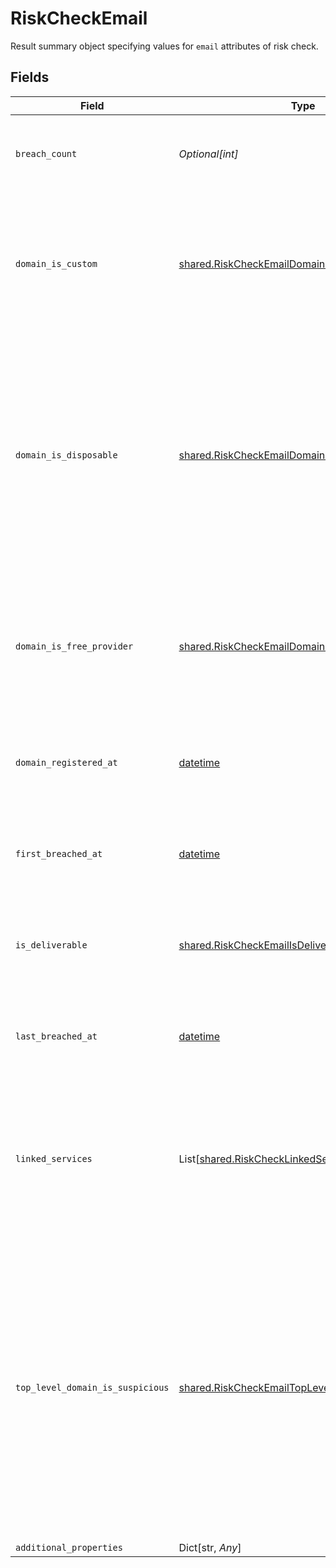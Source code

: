 # RiskCheckEmail

Result summary object specifying values for `email` attributes of risk check.


## Fields

| Field                                                                                                                                                                                                                               | Type                                                                                                                                                                                                                                | Required                                                                                                                                                                                                                            | Description                                                                                                                                                                                                                         | Example                                                                                                                                                                                                                             |
| ----------------------------------------------------------------------------------------------------------------------------------------------------------------------------------------------------------------------------------- | ----------------------------------------------------------------------------------------------------------------------------------------------------------------------------------------------------------------------------------- | ----------------------------------------------------------------------------------------------------------------------------------------------------------------------------------------------------------------------------------- | ----------------------------------------------------------------------------------------------------------------------------------------------------------------------------------------------------------------------------------- | ----------------------------------------------------------------------------------------------------------------------------------------------------------------------------------------------------------------------------------- |
| `breach_count`                                                                                                                                                                                                                      | *Optional[int]*                                                                                                                                                                                                                     | :heavy_check_mark:                                                                                                                                                                                                                  | Count of all known breaches of this email address if known.                                                                                                                                                                         | 1                                                                                                                                                                                                                                   |
| `domain_is_custom`                                                                                                                                                                                                                  | [shared.RiskCheckEmailDomainIsCustom](../../models/shared/riskcheckemaildomainiscustom.md)                                                                                                                                          | :heavy_check_mark:                                                                                                                                                                                                                  | Indicates whether the email address domain is custom if known, i.e. a company domain and not free or disposable.                                                                                                                    | yes                                                                                                                                                                                                                                 |
| `domain_is_disposable`                                                                                                                                                                                                              | [shared.RiskCheckEmailDomainIsDisposable](../../models/shared/riskcheckemaildomainisdisposable.md)                                                                                                                                  | :heavy_check_mark:                                                                                                                                                                                                                  | Indicates whether the email domain is listed as disposable if known. Disposable domains are often used to create email addresses that are part of a fake set of user details.                                                       | yes                                                                                                                                                                                                                                 |
| `domain_is_free_provider`                                                                                                                                                                                                           | [shared.RiskCheckEmailDomainIsFreeProvider](../../models/shared/riskcheckemaildomainisfreeprovider.md)                                                                                                                              | :heavy_check_mark:                                                                                                                                                                                                                  | Indicates whether the email address domain is a free provider such as Gmail or Hotmail if known.                                                                                                                                    | yes                                                                                                                                                                                                                                 |
| `domain_registered_at`                                                                                                                                                                                                              | [datetime](https://docs.python.org/3/library/datetime.html#datetime-objects)                                                                                                                                                        | :heavy_check_mark:                                                                                                                                                                                                                  | A date in the format YYYY-MM-DD (RFC 3339 Section 5.6).                                                                                                                                                                             | 1990-05-29                                                                                                                                                                                                                          |
| `first_breached_at`                                                                                                                                                                                                                 | [datetime](https://docs.python.org/3/library/datetime.html#datetime-objects)                                                                                                                                                        | :heavy_check_mark:                                                                                                                                                                                                                  | A date in the format YYYY-MM-DD (RFC 3339 Section 5.6).                                                                                                                                                                             | 1990-05-29                                                                                                                                                                                                                          |
| `is_deliverable`                                                                                                                                                                                                                    | [shared.RiskCheckEmailIsDeliverableStatus](../../models/shared/riskcheckemailisdeliverablestatus.md)                                                                                                                                | :heavy_check_mark:                                                                                                                                                                                                                  | SMTP-MX check to confirm the email address exists if known.                                                                                                                                                                         | yes                                                                                                                                                                                                                                 |
| `last_breached_at`                                                                                                                                                                                                                  | [datetime](https://docs.python.org/3/library/datetime.html#datetime-objects)                                                                                                                                                        | :heavy_check_mark:                                                                                                                                                                                                                  | A date in the format YYYY-MM-DD (RFC 3339 Section 5.6).                                                                                                                                                                             | 1990-05-29                                                                                                                                                                                                                          |
| `linked_services`                                                                                                                                                                                                                   | List[[shared.RiskCheckLinkedService](../../models/shared/riskchecklinkedservice.md)]                                                                                                                                                | :heavy_check_mark:                                                                                                                                                                                                                  | A list of online services where this email address has been detected to have accounts or other activity.                                                                                                                            | ["facebook"]                                                                                                                                                                                                                        |
| `top_level_domain_is_suspicious`                                                                                                                                                                                                    | [shared.RiskCheckEmailTopLevelDomainIsSuspicious](../../models/shared/riskcheckemailtopleveldomainissuspicious.md)                                                                                                                  | :heavy_check_mark:                                                                                                                                                                                                                  | Indicates whether the email address top level domain, which is the last part of the domain, is fraudulent or risky if known. In most cases, a suspicious top level domain is also associated with a disposable or high-risk domain. | yes                                                                                                                                                                                                                                 |
| `additional_properties`                                                                                                                                                                                                             | Dict[str, *Any*]                                                                                                                                                                                                                    | :heavy_minus_sign:                                                                                                                                                                                                                  | N/A                                                                                                                                                                                                                                 |                                                                                                                                                                                                                                     |